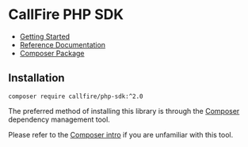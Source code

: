 CallFire PHP SDK
================

* [Getting Started](/docs/en/00.getting.started.md)
* [Reference Documentation](https://developers.callfire.com/)
* [Composer Package](https://packagist.org/packages/callfire/php-sdk#2.0.x-dev)

## Installation

`composer require callfire/php-sdk:^2.0`

The preferred method of installing this library is through the
[Composer](http://getcomposer.org/) dependency management tool.

Please refer to the [Composer intro](http://getcomposer.org/doc/00-intro.md)
if you are unfamiliar with this tool.
